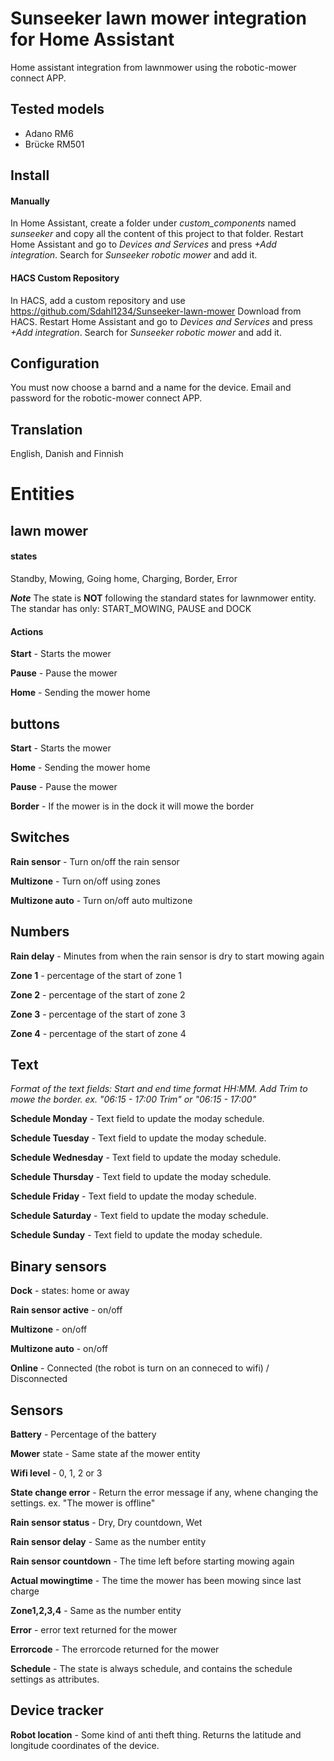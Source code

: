 # Sunseeker lawn mower integration for Home Assistant
Home assistant integration from lawnmower using the robotic-mower connect APP.

## Tested models
  - Adano RM6
  - Brücke RM501

## Install
#### Manually
In Home Assistant, create a folder under *custom_components* named *sunseeker* and copy all the content of this project to that folder.
Restart Home Assistant and go to *Devices and Services* and press *+Add integration*.
Search for *Sunseeker robotic mower* and add it.
#### HACS Custom Repository
In HACS, add a custom repository and use https://github.com/Sdahl1234/Sunseeker-lawn-mower
Download from HACS.
Restart Home Assistant and go to *Devices and Services* and press *+Add integration*.
Search for *Sunseeker robotic mower* and add it.

## Configuration
You must now choose a barnd and a name for the device. Email and password for the robotic-mower connect APP.

## Translation
English, Danish and Finnish

# Entities
## lawn mower
#### states
Standby, Mowing, Going home, Charging, Border, Error

***Note*** The state is **NOT** following the standard states for lawnmower entity. The standar has only: START_MOWING, PAUSE and DOCK
#### Actions
**Start** - Starts the mower

**Pause** - Pause the mower

**Home**  - Sending the mower home

## buttons
**Start** - Starts the mower

**Home** - Sending the mower home

**Pause** - Pause the mower

**Border** - If the mower is in the dock it will mowe the border

## Switches
**Rain sensor** - Turn on/off the rain sensor

**Multizone** - Turn on/off using zones

**Multizone auto** - Turn on/off auto multizone

## Numbers
**Rain delay** - Minutes from when the rain sensor is dry to start mowing again

**Zone 1** - percentage of the start of zone 1

**Zone 2** - percentage of the start of zone 2

**Zone 3** - percentage of the start of zone 3

**Zone 4** - percentage of the start of zone 4

## Text
*Format of the text fields: Start and end time format HH:MM. Add Trim to mowe the border. ex. "06:15 - 17:00 Trim" or "06:15 - 17:00"*

**Schedule Monday** - Text field to update the moday schedule. 

**Schedule Tuesday** - Text field to update the moday schedule. 

**Schedule Wednesday** - Text field to update the moday schedule. 

**Schedule Thursday** - Text field to update the moday schedule. 

**Schedule Friday** - Text field to update the moday schedule. 

**Schedule Saturday** - Text field to update the moday schedule. 

**Schedule Sunday** - Text field to update the moday schedule. 

## Binary sensors
**Dock** - states: home or away

**Rain sensor active** - on/off

**Multizone** - on/off

**Multizone auto** - on/off

**Online** - Connected (the robot is turn on an conneced to wifi) / Disconnected

## Sensors
**Battery** - Percentage of the battery

**Mower** state - Same state af the mower entity

**Wifi level** - 0, 1, 2 or 3

**State change error** - Return the error message if any, whene changing the settings. ex. "The mower is offline" 

**Rain sensor status** - Dry, Dry countdown, Wet

**Rain sensor delay** - Same as the number entity

**Rain sensor countdown** - The time left before starting mowing again

**Actual mowingtime** - The time the mower has been mowing since last charge

**Zone1,2,3,4** - Same as the number entity

**Error** - error text returned for the mower

**Errorcode** - The errorcode returned for the mower

**Schedule** - The state is always schedule, and contains the schedule settings as attributes.

## Device tracker
**Robot location** - Some kind of anti theft thing. Returns the latitude and longitude coordinates of the device.
